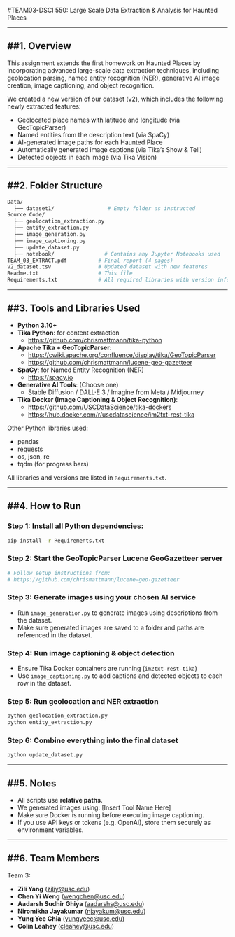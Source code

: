 #TEAM03-DSCI 550: Large Scale Data Extraction & Analysis for Haunted Places

------------------------------------------------------------
##1. Overview
------------------------------------------------------------
This assignment extends the first homework on Haunted Places by incorporating advanced large-scale data extraction techniques, including geolocation parsing, named entity recognition (NER), generative AI image creation, image captioning, and object recognition.

We created a new version of our dataset (v2), which includes the following newly extracted features:
- Geolocated place names with latitude and longitude (via GeoTopicParser)
- Named entities from the description text (via SpaCy)
- AI-generated image paths for each Haunted Place
- Automatically generated image captions (via Tika’s Show & Tell)
- Detected objects in each image (via Tika Vision)

------------------------------------------------------------
##2. Folder Structure
------------------------------------------------------------
```bash
Data/
  ├── dataset1/                 # Empty folder as instructed
Source Code/
  ├── geolocation_extraction.py
  ├── entity_extraction.py
  ├── image_generation.py
  ├── image_captioning.py
  ├── update_dataset.py
  ├── notebook/                # Contains any Jupyter Notebooks used
TEAM_03_EXTRACT.pdf          # Final report (4 pages)
v2_dataset.tsv               # Updated dataset with new features
Readme.txt                   # This file
Requirements.txt             # All required libraries with version info
```
------------------------------------------------------------
##3. Tools and Libraries Used
------------------------------------------------------------

- **Python 3.10+**
- **Tika Python**: for content extraction
    - https://github.com/chrismattmann/tika-python
- **Apache Tika + GeoTopicParser**:
    - https://cwiki.apache.org/confluence/display/tika/GeoTopicParser
    - https://github.com/chrismattmann/lucene-geo-gazetteer
- **SpaCy**: for Named Entity Recognition (NER)
    - https://spacy.io
- **Generative AI Tools**: (Choose one)
    - Stable Diffusion / DALL·E 3 / Imagine from Meta / Midjourney
- **Tika Docker (Image Captioning & Object Recognition)**:
    - https://github.com/USCDataScience/tika-dockers
    - https://hub.docker.com/r/uscdatascience/im2txt-rest-tika

Other Python libraries used:
- pandas
- requests
- os, json, re
- tqdm (for progress bars)

All libraries and versions are listed in `Requirements.txt`.

------------------------------------------------------------
##4. How to Run
------------------------------------------------------------

### **Step 1: Install all Python dependencies:**
```bash
pip install -r Requirements.txt
```

### **Step 2: Start the GeoTopicParser Lucene GeoGazetteer server**
```bash
# Follow setup instructions from:
# https://github.com/chrismattmann/lucene-geo-gazetteer
```

### **Step 3: Generate images using your chosen AI service**
- Run `image_generation.py` to generate images using descriptions from the dataset.
- Make sure generated images are saved to a folder and paths are referenced in the dataset.

### **Step 4: Run image captioning & object detection**
- Ensure Tika Docker containers are running (`im2txt-rest-tika`)
- Use `image_captioning.py` to add captions and detected objects to each row in the dataset.

### **Step 5: Run geolocation and NER extraction**
```bash
python geolocation_extraction.py
python entity_extraction.py
```

### **Step 6: Combine everything into the final dataset**
```bash
python update_dataset.py
```

------------------------------------------------------------
##5. Notes
------------------------------------------------------------

- All scripts use **relative paths**.
- We generated images using: [Insert Tool Name Here]
- Make sure Docker is running before executing image captioning.
- If you use API keys or tokens (e.g. OpenAI), store them securely as environment variables.

------------------------------------------------------------
##6. Team Members
------------------------------------------------------------

Team 3:
- **Zili Yang** ([ziliy@usc.edu](mailto:ziliy@usc.edu))
- **Chen Yi Weng** ([wengchen@usc.edu](mailto:wengchen@usc.edu))
- **Aadarsh Sudhir Ghiya** ([aadarshs@usc.edu](mailto:aadarshs@usc.edu))
- **Niromikha Jayakumar** ([njayakum@usc.edu](mailto:njayakum@usc.edu))
- **Yung Yee Chia** ([yungyeec@usc.edu](mailto:yungyeec@usc.edu))
- **Colin Leahey** ([cleahey@usc.edu](mailto:cleahey@usc.edu))

